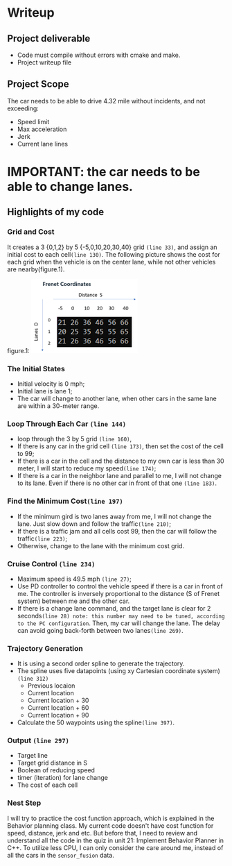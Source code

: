 # Writeup

## Project deliverable
- Code must compile without errors with cmake and make.
- Project writeup file

## Project Scope 
The car needs to be able to drive 4.32 mile without incidents, and not exceeding:
- Speed limit
- Max acceleration
- Jerk
- Current lane lines

# IMPORTANT: the car needs to be able to change lanes.

## Highlights of my code

### Grid and Cost

It creates a 3 {0,1,2} by 5 {-5,0,10,20,30,40} grid `(line 33)`, and assign an initial cost to each cell`(line 130)`. The following picture shows the cost for each grid when the vehicle is on the center lane, while not other vehicles are nearby(figure.1). 

figure.1:
![grid](./pic/Frenet_Coordinates_Grid_s.png)

### The Initial States
- Initial velocity is 0 mph;
- Initial lane is lane 1;
- The car will change to another lane, when other cars in the same lane are within a 30-meter range.

### Loop Through Each Car `(line 144)`
- loop through the 3 by 5 grid `(line 160)`,
- If there is any car in the grid cell `(line 173)`, then set the cost of the cell to 99;
- If there is a car in the cell and the distance to my own car is less than 30 meter, I will start to reduce my speed`(line 174)`;
- If there is a car in the neighbor lane and parallel to me, I will not change to its lane. Even if there is no other car in front of that one `(line 183)`.

### Find the Minimum Cost`(line 197)`
- If the minimum gird is two lanes away from me, I will not change the lane. Just slow down and follow the traffic`(line 210)`;
- If there is a traffic jam and all cells cost 99, then the car will follow the traffic`(line 223)`;
- Otherwise, change to the lane with the minimum cost grid.

### Cruise Control `(line 234)`
- Maximum speed is 49.5 mph `(line 27)`;
- Use PD controller to control the vehicle speed if there is a car in front of me. The controller is inversely proportional to the distance (S of Frenet system) between me and the other car.
- If there is a change lane command, and the target lane is clear for 2 seconds`(line 28) note: this number may need to be tuned, according to the PC configuration`. Then, my car will change the lane. The delay can avoid going back-forth between two lanes`(line 269)`.

### Trajectory Generation
- It is using a second order spline to generate the trajectory.
- The spline uses five datapoints (using xy Cartesian coordinate system)`(line 312)`
    - Previous locaion
    - Current location
    - Current location + 30
    - Current location + 60
    - Current location + 90
- Calculate the 50 waypoints using the spline`(line 397)`.

### Output `(line 297)`
- Target line
- Target grid distance in S
- Boolean of reducing speed
- timer (iteration) for lane change
- The cost of each cell

### Nest Step
I will try to practice the cost function approach, which is explained in the Behavior planning class. My current code doesn't have cost function for speed, distance, jerk and etc. But before that, I need to review and understand all the code in the quiz in unit 21: Implement Behavior Planner in C++.
To utilize less CPU, I can only consider the care around me, instead of all the cars in the `sensor_fusion` data.


